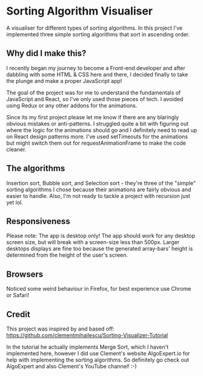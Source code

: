 # Sorting Algorithm Visualiser
A visualiser for different types of sorting algorithms. In this project I've implemented three simple sorting algorithms that sort in ascending order.

## Why did I make this?
I recently began my journey to become a Front-end developer and after dabbling with some HTML & CSS here and there, I decided finally to take the plunge and make a proper JavaScript app!

The goal of the project was for me to understand the fundamentals of JavaScript and React, so I've only used those pieces of tech. I avoided using Redux or any other addons for the animations.

Since its my first project please let me know if there are any blaringly obvious mistakes or anti-patterns. I struggled quite a bit with figuring out where the logic for the animations should go and I definitely need to read up on React design patterns more. I've used setTimeouts for the animations but might switch them out for requestAnimationFrame to make the code cleaner.

## The algorithms

Insertion sort, Bubble sort, and Selection sort - they're three of the "simple" sorting algorithms I chose because their animations are fairly obvious and easier to handle. Also, I'm not ready to tackle a project with recursion just yet lol. 

## Responsiveness

Please note: The app is desktop only! The app should work for any desktop screen size, but will break with a screen-size less than 500px. Larger desktops displays are fine too because the generated array-bars' height is determined from the height of the user's screen.

## Browsers

Noticed some weird behaviour in Firefox, for best experience use Chrome or Safari!

## Credit
This project was inspired by and based off: https://github.com/clementmihailescu/Sorting-Visualizer-Tutorial

In the tutorial he actually implements Merge Sort, which I haven't implemented here, however I did use Clement's website AlgoExpert.io for help with implementing the sorting algorithms. So definitely go check out AlgoExpert and also Clement's YouTube channel! :-)

